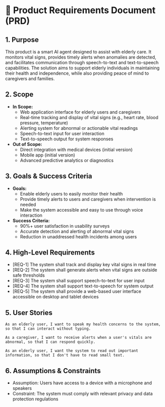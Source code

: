 # 📝 Product Requirements Document (PRD)

## 1. Purpose
This product is a smart AI agent designed to assist with elderly care. It monitors vital signs, provides timely alerts when anomalies are detected, and facilitates communication through speech-to-text and text-to-speech capabilities. The solution aims to support elderly individuals in maintaining their health and independence, while also providing peace of mind to caregivers and families.

## 2. Scope
- **In Scope:**
  - Web application interface for elderly users and caregivers
  - Real-time tracking and display of vital signs (e.g., heart rate, blood pressure, temperature)
  - Alerting system for abnormal or actionable vital readings
  - Speech-to-text input for user interaction
  - Text-to-speech output for system responses
- **Out of Scope:**
  - Direct integration with medical devices (initial version)
  - Mobile app (initial version)
  - Advanced predictive analytics or diagnostics

## 3. Goals & Success Criteria
- **Goals:**
  - Enable elderly users to easily monitor their health
  - Provide timely alerts to users and caregivers when intervention is needed
  - Make the system accessible and easy to use through voice interaction
- **Success Criteria:**
  - 90%+ user satisfaction in usability surveys
  - Accurate detection and alerting of abnormal vital signs
  - Reduction in unaddressed health incidents among users

## 4. High-Level Requirements
- [REQ-1] The system shall track and display key vital signs in real time
- [REQ-2] The system shall generate alerts when vital signs are outside safe thresholds
- [REQ-3] The system shall support speech-to-text for user input
- [REQ-4] The system shall support text-to-speech for system output
- [REQ-5] The system shall provide a web-based user interface accessible on desktop and tablet devices

## 5. User Stories
```gherkin
As an elderly user, I want to speak my health concerns to the system, so that I can interact without typing.

As a caregiver, I want to receive alerts when a user's vitals are abnormal, so that I can respond quickly.

As an elderly user, I want the system to read out important information, so that I don't have to read small text.
```

## 6. Assumptions & Constraints
- Assumption: Users have access to a device with a microphone and speakers
- Constraint: The system must comply with relevant privacy and data protection regulations


